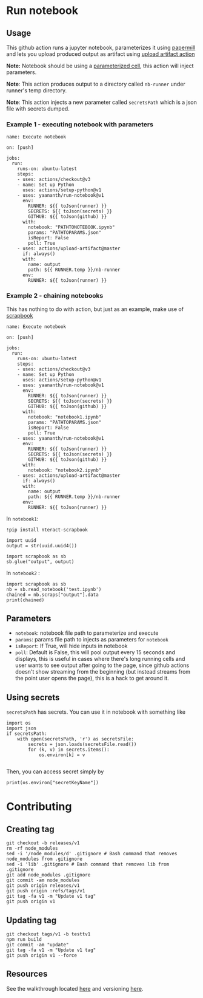 # Run notebook
## Usage

This github action runs a jupyter notebook, parameterizes it using [papermill](https://github.com/yaananth/papermill) and lets you upload produced output as artifact using [upload artifact action](https://github.com/marketplace/actions/upload-artifact)

**Note:** Notebook should be using a [parameterized cell](https://github.com/nteract/papermill#parameterizing-a-notebook), this action will inject parameters.

**Note**: This action produces output to a directory called `nb-runner` under runner's temp directory.

**Note**: This action injects a new parameter called `secretsPath` which is a json file with secrets dumped.

### Example 1 - executing notebook with parameters
```
name: Execute notebook

on: [push]

jobs:
  run:
    runs-on: ubuntu-latest
    steps:
    - uses: actions/checkout@v3
    - name: Set up Python
      uses: actions/setup-python@v1
    - uses: yaananth/run-notebook@v1
      env:
        RUNNER: ${{ toJson(runner) }}
        SECRETS: ${{ toJson(secrets) }}
        GITHUB: ${{ toJson(github) }}
      with:
        notebook: "PATHTONOTEBOOK.ipynb"
        params: "PATHTOPARAMS.json"
        isReport: False
        poll: True
    - uses: actions/upload-artifact@master
      if: always()
      with:
        name: output
        path: ${{ RUNNER.temp }}/nb-runner
      env:
        RUNNER: ${{ toJson(runner) }}

```
### Example 2 - chaining notebooks

This has nothing to do with action, but just as an example, make use of [scrapbook](https://github.com/nteract/scrapbook)

```
name: Execute notebook

on: [push]

jobs:
  run:
    runs-on: ubuntu-latest
    steps:
    - uses: actions/checkout@v3
    - name: Set up Python
      uses: actions/setup-python@v1
    - uses: yaananth/run-notebook@v1
      env:
        RUNNER: ${{ toJson(runner) }}
        SECRETS: ${{ toJson(secrets) }}
        GITHUB: ${{ toJson(github) }}
      with:
        notebook: "notebook1.ipynb"
        params: "PATHTOPARAMS.json"
        isReport: False
        poll: True
    - uses: yaananth/run-notebook@v1
      env:
        RUNNER: ${{ toJson(runner) }}
        SECRETS: ${{ toJson(secrets) }}
        GITHUB: ${{ toJson(github) }}
      with:
        notebook: "notebook2.ipynb"
    - uses: actions/upload-artifact@master
      if: always()
      with:
        name: output
        path: ${{ RUNNER.temp }}/nb-runner
      env:
        RUNNER: ${{ toJson(runner) }}
```

In `notebook1`:

```
!pip install nteract-scrapbook

import uuid
output = str(uuid.uuid4())

import scrapbook as sb
sb.glue("output", output)
```

In `notebook2` :

```
import scrapbook as sb
nb = sb.read_notebook('test.ipynb')
chained = nb.scraps["output"].data
print(chained)
```

## Parameters
- `notebook`: notebook file path to parameterize and execute
- `params`: params file path to injects as parameters for `notebook`
- `isReport`: If True, will hide inputs in notebook
- `poll`: Default is False, this will pool output every 15 seconds and displays, this is useful in cases where there's long running cells and user wants to see output after going to the page, since github actions doesn't show streaming from the beginning (but instead streams from the point user opens the page), this is a hack to get around it.

## Using secrets
`secretsPath` has secrets.
You can use it in notebook with something like
```
import os
import json
if secretsPath:
    with open(secretsPath, 'r') as secretsFile:
        secrets = json.loads(secretsFile.read())
        for (k, v) in secrets.items():
            os.environ[k] = v
   
```

Then, you can access secret simply by
```
print(os.environ["secretKeyName"])

```

# Contributing
## Creating tag
```
git checkout -b releases/v1
rm -rf node_modules
sed -i '/node_modules/d' .gitignore # Bash command that removes node_modules from .gitignore
sed -i 'lib' .gitignore # Bash command that removes lib from .gitignore
git add node_modules .gitignore
git commit -am node_modules
git push origin releases/v1
git push origin :refs/tags/v1
git tag -fa v1 -m "Update v1 tag"
git push origin v1
```
## Updating tag
```
git checkout tags/v1 -b testtv1
npm run build
git commit -am "update"
git tag -fa v1 -m "Update v1 tag"
git push origin v1 --force
```

## Resources

See the walkthrough located [here](https://github.com/actions/toolkit/blob/master/docs/javascript-action.md) and versioning [here](https://github.com/actions/toolkit/blob/master/docs/action-versioning.md).
